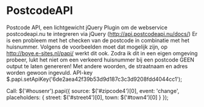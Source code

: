 # PostcodeAPI
Postcode API, een lichtgewicht jQuery Plugin om de webservice postcodeapi.nu te integreren via jQuery (http://api.postcodeapi.nu/docs/)
Er is een probleem met het checken van de postcode in combinatie met het huisnummer. Volgens de voorbeelden moet dat mogelijk zijn, op http://boye.e-sites.nl/papi/ werkt dit ook.
Zodra ik dit in een eigen omgeving probeer, lukt het niet om een verkeerd huisnummer bij een postcode GEEN output te laten genereren! Met andere woorden, de straatnaam en adres worden gewoon ingevuld.
API-key
$.papi.setApiKey('6de2aea42f39b53d9d187c3c3d9208fdd4044cc1');

Call:
$('#housenr').papi({
    source: $('#zipcode4')[0],
    event: 'change',
    placeholders: {
        street: $('#street4')[0],
        town: $('#town4')[0]
    }
});
